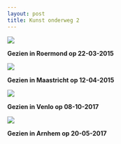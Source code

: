 ```yaml
---
layout: post
title: Kunst onderweg 2
---
```

![](/Mijn-fotoblog/img/IMGP4398.jpg)

**Gezien in Roermond op 22-03-2015**

![](/Mijn-fotoblog/img/IMGP4582.jpg-2)

**Gezien in Maastricht op 12-04-2015**

![](/Mijn-fotoblog/img/IMGP8532.jpg)

**Gezien in Venlo op 08-10-2017**

![](/Mijn-fotoblog/img/IMGP8070-2.JPG)

**Gezien in Arnhem op 20-05-2017**
